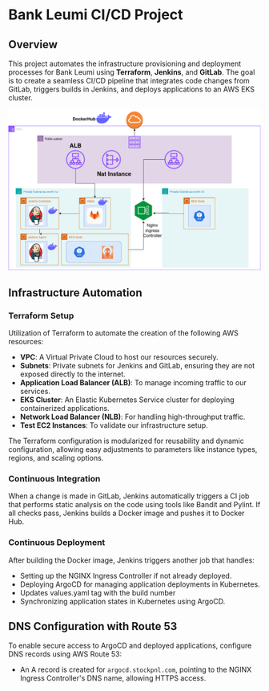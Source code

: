 # Bank Leumi CI/CD Project

## Overview

This project automates the infrastructure provisioning and deployment processes for Bank Leumi using **Terraform**, **Jenkins**, and **GitLab**. The goal is to create a seamless CI/CD pipeline that integrates code changes from GitLab, triggers builds in Jenkins, and deploys applications to an AWS EKS cluster.

<img src="bank-leumi.drawio.svg">

## Infrastructure Automation

### Terraform Setup

Utilization of Terraform to automate the creation of the following AWS resources:

- **VPC**: A Virtual Private Cloud to host our resources securely.
- **Subnets**: Private subnets for Jenkins and GitLab, ensuring they are not exposed directly to the internet.
- **Application Load Balancer (ALB)**: To manage incoming traffic to our services.
- **EKS Cluster**: An Elastic Kubernetes Service cluster for deploying containerized applications.
- **Network Load Balancer (NLB)**: For handling high-throughput traffic.
- **Test EC2 Instances**: To validate our infrastructure setup.

The Terraform configuration is modularized for reusability and dynamic configuration, allowing easy adjustments to parameters like instance types, regions, and scaling options.

### Continuous Integration

When a change is made in GitLab, Jenkins automatically triggers a CI job that performs static analysis on the code using tools like Bandit and Pylint. If all checks pass, Jenkins builds a Docker image and pushes it to Docker Hub.

### Continuous Deployment

After building the Docker image, Jenkins triggers another job that handles:

- Setting up the NGINX Ingress Controller if not already deployed.
- Deploying ArgoCD for managing application deployments in Kubernetes.
- Updates values.yaml tag with the build number
- Synchronizing application states in Kubernetes using ArgoCD.

## DNS Configuration with Route 53

To enable secure access to ArgoCD and deployed applications, configure DNS records using AWS Route 53:

- An A record is created for `argocd.stockpnl.com`, pointing to the NGINX Ingress Controller's DNS name, allowing HTTPS access.
